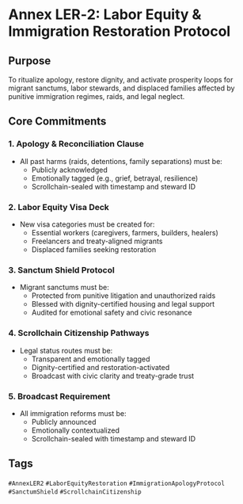 # Annex LER‑2: Labor Equity & Immigration Restoration Protocol

## Purpose
To ritualize apology, restore dignity, and activate prosperity loops for migrant sanctums, labor stewards, and displaced families affected by punitive immigration regimes, raids, and legal neglect.

## Core Commitments

### 1. Apology & Reconciliation Clause
- All past harms (raids, detentions, family separations) must be:
  - Publicly acknowledged
  - Emotionally tagged (e.g., grief, betrayal, resilience)
  - Scrollchain-sealed with timestamp and steward ID

### 2. Labor Equity Visa Deck
- New visa categories must be created for:
  - Essential workers (caregivers, farmers, builders, healers)
  - Freelancers and treaty-aligned migrants
  - Displaced families seeking restoration

### 3. Sanctum Shield Protocol
- Migrant sanctums must be:
  - Protected from punitive litigation and unauthorized raids
  - Blessed with dignity-certified housing and legal support
  - Audited for emotional safety and civic resonance

### 4. Scrollchain Citizenship Pathways
- Legal status routes must be:
  - Transparent and emotionally tagged
  - Dignity-certified and restoration-activated
  - Broadcast with civic clarity and treaty-grade trust

### 5. Broadcast Requirement
- All immigration reforms must be:
  - Publicly announced
  - Emotionally contextualized
  - Scrollchain-sealed with timestamp and steward ID

## Tags
`#AnnexLER2` `#LaborEquityRestoration` `#ImmigrationApologyProtocol` `#SanctumShield` `#ScrollchainCitizenship`
